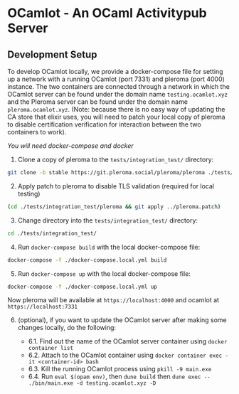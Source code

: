 # OCamlot - An OCaml Activitypub Server


## Development Setup

To develop OCamlot locally, we provide a docker-compose file for
setting up a network with a running OCamlot (port 7331) and pleroma
(port 4000) instance. The two containers are connected through a
network in which the OCamlot server can be found under the domain name
`testing.ocamlot.xyz` and the Pleroma server can be found under the
domain name `pleroma.ocamlot.xyz`. (Note: because there is no easy way
of updating the CA store that elixir uses, you will need to patch your
local copy of pleroma to disable certification verification for
interaction between the two containers to work).

*You will need docker-compose and docker*

1. Clone a copy of pleroma to the `tests/integration_test/` directory:

```bash
git clone -b stable https://git.pleroma.social/pleroma/pleroma ./tests/integration_test/pleroma
```

2. Apply patch to pleroma to disable TLS validation (required for local testing)

```bash
(cd ./tests/integration_test/pleroma && git apply ../pleroma.patch)
```

3. Change directory into the `tests/integration_test/` directory:

```bash
cd ./tests/integration_test/
```

4. Run `docker-compose build` with the local docker-compose file:

```bash
docker-compose -f ./docker-compose.local.yml build
```

5. Run `docker-compose up` with the local docker-compose file:

```bash
docker-compose -f ./docker-compose.local.yml up
```
Now pleroma will be available at `https://localhost:4000` and ocamlot at `https://localhost:7331`

6. (optional), if you want to update the OCamlot server after making some changes locally, do the following:

   - 6.1. Find out the name of the OCamlot server container using `docker container list`
   - 6.2. Attach to the OCamlot container using `docker container exec -it <container-id> bash`
   - 6.3. Kill the running OCamlot process using `pkill -9 main.exe`
   - 6.4. Run `eval $(opam env)`, then `dune build` then `dune exec -- ./bin/main.exe -d testing.ocamlot.xyz -D`
